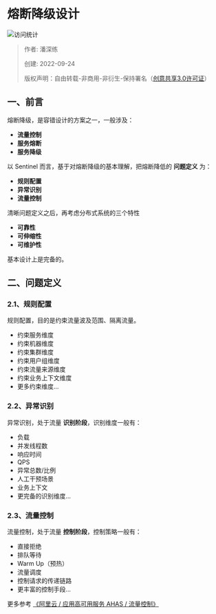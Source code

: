 # 熔断降级设计

![访问统计](https://visitor-badge.glitch.me/badge?page_id=senlypan.qa.13-rate-limit-design&left_color=blue&right_color=red)

> 作者: 潘深练
>
> 创建: 2022-09-24
>
> 版权声明：自由转载-非商用-非衍生-保持署名（[创意共享3.0许可证](https://creativecommons.org/licenses/by-nc-nd/3.0/deed.zh)）


## 一、前言

熔断降级，是容错设计的方案之一，一般涉及：

- **流量控制**
- **服务熔断**
- **服务降级**

以 Sentinel 而言，基于对熔断降级的基本理解，把熔断降低的 **问题定义** 为：

- **规则配置**
- **异常识别**
- **流量控制**

清晰问题定义之后，再考虑分布式系统的三个特性

- **可靠性**
- **可伸缩性**
- **可维护性**

基本设计上是完备的。

## 二、问题定义

### 2.1、规则配置

规则配置，目的是约束流量波及范围、隔离流量。

- 约束服务维度
- 约束机器维度
- 约束集群维度
- 约束用户组维度
- 约束流量来源维度
- 约束业务上下文维度
- 更多约束维度...

### 2.2、异常识别

异常识别，处于流量 **识别阶段**，识别维度一般有：

- 负载
- 并发线程数
- 响应时间
- QPS
- 异常总数/比例
- 人工干预场景
- 业务上下文
- 更完备的识别维度...

### 2.3、流量控制

流量控制，处于流量 **控制阶段**，控制策略一般有：

- 直接拒绝
- 排队等待
- Warm Up（预热）
- 流量调度
- 控制请求的传递链路
- 更丰富的控制手段...

更多参考 [《阿里云 / 应用高可用服务 AHAS / 流量控制》](https://help.aliyun.com/document_detail/102571.html)


